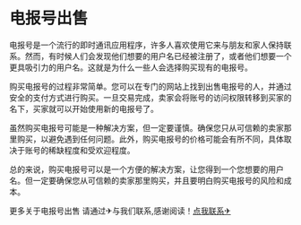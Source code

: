 # 电报号出售

电报号是一个流行的即时通讯应用程序，许多人喜欢使用它来与朋友和家人保持联系。然而，有时候人们会发现他们想要的用户名已经被注册了，或者他们想要一个更具吸引力的用户名。这就是为什么一些人会选择购买现有的电报号。

购买电报号的过程非常简单。您可以在专门的网站上找到出售电报号的人，并通过安全的支付方式进行购买。一旦交易完成，卖家会将账号的访问权限转移到买家的名下，买家就可以开始使用新的电报号了。

虽然购买电报号可能是一种解决方案，但一定要谨慎。确保您只从可信赖的卖家那里购买，以避免遇到任何问题。此外，购买电报号的价格可能会有所不同，具体取决于账号的稀缺程度和受欢迎程度。

总的来说，购买电报号可以是一个方便的解决方案，让您得到一个您想要的用户名。但一定要确保您从可信赖的卖家那里购买，并且要明白购买电报号的风险和成本。

更多关于电报号出售 请通过✈与我们联系,感谢阅读！[点我联系✈](https://mail.G208.com)